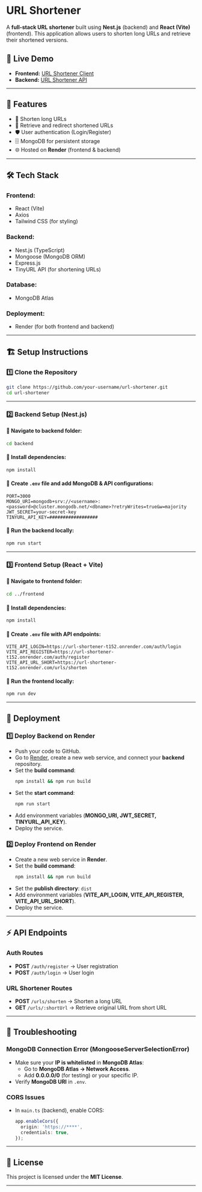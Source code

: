 # URL Shortener

A **full-stack URL shortener** built using **Nest.js** (backend) and **React (Vite)** (frontend). This application allows users to shorten long URLs and retrieve their shortened versions.

## 🚀 Live Demo
- **Frontend:** [URL Shortener Client](https://url-shortener-client-c9if.onrender.com)
- **Backend:** [URL Shortener API](https://url-shortener-t152.onrender.com)

---

## 📌 Features
- 🔗 Shorten long URLs
- 📜 Retrieve and redirect shortened URLs
- 🛡️ User authentication (Login/Register)
- 🗄️ MongoDB for persistent storage
- 🌐 Hosted on **Render** (frontend & backend)

---

## 🛠️ Tech Stack
### **Frontend:**
- React (Vite)
- Axios
- Tailwind CSS (for styling)

### **Backend:**
- Nest.js (TypeScript)
- Mongoose (MongoDB ORM)
- Express.js
- TinyURL API (for shortening URLs)

### **Database:**
- MongoDB Atlas

### **Deployment:**
- Render (for both frontend and backend)

---

## 🏗️ Setup Instructions

### **1️⃣ Clone the Repository**
```sh
git clone https://github.com/your-username/url-shortener.git
cd url-shortener
```

---

### **2️⃣ Backend Setup (Nest.js)**
#### **📌 Navigate to backend folder:**
```sh
cd backend
```

#### **📌 Install dependencies:**
```sh
npm install
```

#### **📌 Create `.env` file and add MongoDB & API configurations:**
```env
PORT=3000
MONGO_URI=mongodb+srv://<username>:<password>@cluster.mongodb.net/<dbname>?retryWrites=true&w=majority
JWT_SECRET=your-secret-key
TINYURL_API_KEY=##################
```

#### **📌 Run the backend locally:**
```sh
npm run start
```

---

### **3️⃣ Frontend Setup (React + Vite)**
#### **📌 Navigate to frontend folder:**
```sh
cd ../frontend
```

#### **📌 Install dependencies:**
```sh
npm install
```

#### **📌 Create `.env` file with API endpoints:**
```env
VITE_API_LOGIN=https://url-shortener-t152.onrender.com/auth/login
VITE_API_REGISTER=https://url-shortener-t152.onrender.com/auth/register
VITE_API_URL_SHORT=https://url-shortener-t152.onrender.com/urls/shorten
```

#### **📌 Run the frontend locally:**
```sh
npm run dev
```

---

## 🚀 Deployment

### **1️⃣ Deploy Backend on Render**
- Push your code to GitHub.
- Go to [Render](https://render.com/), create a new web service, and connect your **backend** repository.
- Set the **build command**:
  ```sh
  npm install && npm run build
  ```
- Set the **start command**:
  ```sh
  npm run start
  ```
- Add environment variables (**MONGO_URI, JWT_SECRET, TINYURL_API_KEY**).
- Deploy the service.

### **2️⃣ Deploy Frontend on Render**
- Create a new web service in **Render**.
- Set the **build command**:
  ```sh
  npm install && npm run build
  ```
- Set the **publish directory**: `dist`
- Add environment variables (**VITE_API_LOGIN, VITE_API_REGISTER, VITE_API_URL_SHORT**).
- Deploy the service.

---

## ⚡ API Endpoints

### **Auth Routes**
- **POST** `/auth/register` → User registration
- **POST** `/auth/login` → User login

### **URL Shortener Routes**
- **POST** `/urls/shorten` → Shorten a long URL
- **GET** `/urls/:shortUrl` → Retrieve original URL from short URL

---

## 🐞 Troubleshooting
### **MongoDB Connection Error (MongooseServerSelectionError)**
- Make sure your **IP is whitelisted** in **MongoDB Atlas**:
  - Go to **MongoDB Atlas → Network Access**.
  - Add **0.0.0.0/0** (for testing) or your specific IP.
- Verify **MongoDB URI** in `.env`.

### **CORS Issues**
- In `main.ts` (backend), enable CORS:
  ```ts
  app.enableCors({
    origin: 'https://****',
    credentials: true,
  });
  ```

---

## 📜 License
This project is licensed under the **MIT License**.

---

